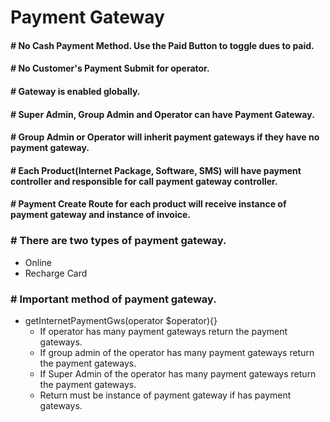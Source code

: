 # Payment Gateway

#### # No Cash Payment Method. Use the Paid Button to toggle dues to paid.
#### # No Customer's Payment Submit for operator.
#### # Gateway is enabled globally.
#### # Super Admin, Group Admin and Operator can have Payment Gateway.
#### # Group Admin or Operator will inherit payment gateways if they have no payment gateway.
#### # Each Product(Internet Package, Software, SMS) will have payment controller and responsible for call payment gateway controller.
#### # Payment Create Route for each product will receive instance of payment gateway and instance of invoice.

### # There are two types of payment gateway.
* Online
* Recharge Card

### # Important method of payment gateway.

* getInternetPaymentGws(operator $operator){}
  * If operator has many payment gateways return the payment gateways.
  * If group admin of the operator has many payment gateways return the payment gateways.
  * If Super Admin of the operator has many payment gateways return the payment gateways.
  * Return must be instance of payment gateway if has payment gateways.
  
